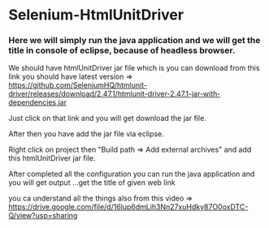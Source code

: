 # Selenium-HtmlUnitDriver

### Here we will simply run the java application and we will get the title in console of eclipse, because of headless browser.

We should have htmlUnitDriver jar file which is you can download from this link you should have latest version => https://github.com/SeleniumHQ/htmlunit-driver/releases/download/2.47.1/htmlunit-driver-2.47.1-jar-with-dependencies.jar

Just click on that link and you will get download the jar file.

After then you have add the jar file via eclipse.

Right click on project then "Build path => Add external archives" and add this htmlUnitDriver jar file.

After completed all the configuration you can run the java application and you will get output ...get the title of given web link

you ca understand all the things also from this video => https://drive.google.com/file/d/16lup6dmLih3Nn27xuHdky87O0oxDTC-Q/view?usp=sharing
